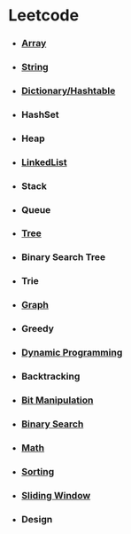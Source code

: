 # Leetcode
- ### [Array](https://github.com/idanhuang/Leetcode/blob/master/docs/Array.md)
- ### [String](https://github.com/idanhuang/Leetcode/blob/master/docs/String.md)
- ### [Dictionary/Hashtable](https://github.com/idanhuang/Leetcode/blob/master/docs/Dictionary.md)
- ### HashSet
- ### Heap
- ### [LinkedList](https://github.com/idanhuang/Leetcode/blob/master/docs/LinkedList.md)
- ### Stack
- ### Queue
- ### [Tree](https://github.com/idanhuang/Leetcode/tree/master/docs)
- ### Binary Search Tree
- ### Trie
- ### [Graph](https://github.com/idanhuang/Leetcode/blob/master/docs/Graph.md)
- ### Greedy
- ### [Dynamic Programming](https://github.com/idanhuang/Leetcode/blob/master/docs/DynamicProgramming.md)
- ### Backtracking
- ### [Bit Manipulation](https://github.com/idanhuang/Leetcode/blob/master/docs/BitManipulation.md)
- ### [Binary Search](https://github.com/idanhuang/Leetcode/blob/master/docs/BinarySearch.md)
- ### [Math](https://github.com/idanhuang/Leetcode/blob/master/docs/Math.md)
- ### [Sorting](https://github.com/idanhuang/Leetcode/blob/master/docs/Sorting.md)
- ### [Sliding Window](https://github.com/idanhuang/Leetcode/blob/master/docs/SlidingWindow.md)
- ### Design
